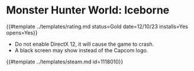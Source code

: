 # Monster Hunter World: Iceborne
<!-- script:Aliases [
    "Monster Hunter World Iceborne"
] -->

{{#template ../templates/rating.md status=Gold date=12/10/23 installs=Yes opens=Yes}}

- Do not enable DirectX 12, it will cause the game to crash.
- A black screen may show instead of the Capcom logo.

{{#template ../templates/steam.md id=1118010}}